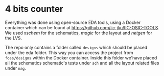 # 4 bits counter

Everything was done using open-source EDA tools, using a Docker container which can be found at https://github.com/iic-jku/IIC-OSIC-TOOLS. We used _xschem_ for the schematics, _magic_ for the layout and _netgen_ for the LVS.

The repo only contains a folder called `designs` which should be placed under the eda folder. This way you can access the project from `foss/designs` within the Docker container. Inside this folder we'have placed all the schematics schematic's tests under `sch` and all the layout related files under `mag`.

